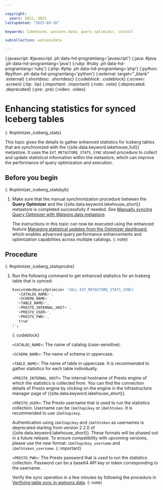 ```yaml
---

copyright:
  years: 2022, 2025
lastupdated: "2025-09-16"

keywords: lakehouse, watsonx.data, query optimizer, install

subcollection: watsonxdata

---
```


{:javascript: #javascript .ph data-hd-programlang='javascript'}
{:java: #java .ph data-hd-programlang='java'}
{:ruby: #ruby .ph data-hd-programlang='ruby'}
{:php: #php .ph data-hd-programlang='php'}
{:python: #python .ph data-hd-programlang='python'}
{:external: target="_blank" .external}
{:shortdesc: .shortdesc}
{:codeblock: .codeblock}
{:screen: .screen}
{:tip: .tip}
{:important: .important}
{:note: .note}
{:deprecated: .deprecated}
{:pre: .pre}
{:video: .video}

# Enhancing statistics for synced Iceberg tables
{: #optimizer_iceberg_stats}

This topic gives the details to gather enhanced statistics for Iceberg tables that are synchronized with the {{site.data.keyword.lakehouse_full}} metastore. It uses the `EXT_METASTORE_STATS_SYNC` stored procedure to collect and update statistical information within the metastore, which can improve the performance of query optimization and execution.

## Before you begin
{: #optimizer_iceberg_statsbyb}

1. Make sure that the manual synchronization procedure between the **Query Optimizer** and the {{site.data.keyword.lakehouse_short}} metastore is completed successfully if needed. See [Manually syncing Query Optimizer with Watsonx.data metastore](https://cloud.ibm.com/docs/watsonxdata?topic=watsonxdata-sync_optimizer_meta).

   The instructions in this topic can now be executed using the enhanced feature [Managing statistical updates from the Optimizer dashboard](/docs/watsonxdata?topic=watsonxdata-analyze_optimizer), which enables advanced query performance enhancements and optimization capabilities across multiple
   catalogs.
   {: note}

## Procedure
{: #optimizer_iceberg_statsprcdre}

1. Run the following command to get enhanced statistics for an Iceberg table that is synced:

   ```bash
   ExecuteWxdQueryOptimizer 'CALL EXT_METASTORE_STATS_SYNC(
     '<CATALOG_NAME>',
     '<SCHEMA_NAME>',
     '<TABLE_NAME>',
     '<PRESTO_INTERNAL_HOST>',
     '<PRESTO_USER>',
     '<PRESTO_PWD>',
     'true'
   )';
   ```
   {: codeblock}

   `<CATALOG_NAME>`: The name of catalog (case-sensitive).

   `<SCHEMA_NAME>`: The name of schema in uppercase.

   `<TABLE_NAME>`: The name of table in uppercase. It is recommended to gather statistics for each table individually.

   `<PRESTO_INTERNAL_HOST>`: The internal hostname of Presto engine of which the statistics is collected from. You can find the connection details of Presto engine by clicking on the engine in the Infrastructure manager page of {{site.data.keyword.lakehouse_short}}.

   `<PRESTO_USER>`: The Presto username that is used to run the statistics collection. Username can be `ibmlhapikey` or `ibmlhtoken`. It is recommended to use `ibmlhapikey`.

   Authentication using `ibmlhapikey` and `ibmlhtoken` as usernames is deprecated starting from version 2.2.0 of {{site.data.keyword.lakehouse_short}}. These formats will be phased out in a future release. To ensure compatibility with upcoming versions, please use the new format: `ibmlhapikey_username` and `ibmlhtoken_username`.
   {: important}

   `<PRESTO_PWD>`: The Presto password that is used to run the statistics collection. Password can be a base64 API key or token corresponding to the username.

   Verify the sync operation in a few minutes by following the procedure in [Verifying table sync in watsonx.data](/docs/watsonxdata?topic=watsonxdata-sync_optimizer_verify).
   {: note}
